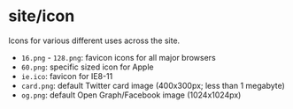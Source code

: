 # site/icon

Icons for various different uses across the site.

- `16.png` - `128.png`: favicon icons for all major browsers
- `60.png`: specific sized icon for Apple 
- `ie.ico`: favicon for IE8-11
- `card.png`: default Twitter card image (400x300px; less than 1 megabyte)
- `og.png`: default Open Graph/Facebook image (1024x1024px)